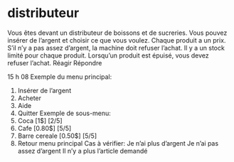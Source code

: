 # distributeur
Vous êtes devant un distributeur de boissons et de sucreries.
Vous pouvez insérer de l’argent et choisir ce que vous voulez. 
Chaque produit a un prix. S’il n’y a pas assez d’argent,
 la machine doit refuser l’achat. Il y a un stock limité pour chaque produit.
  Lorsqu’un produit est épuisé, vous devez refuser l’achat.
Réagir
Répondre

15 h 08
Exemple du menu principal:
1. Insérer de l’argent
2. Acheter
3. Aide
4. Quitter
Exemple de sous-menu:
1. Coca                 [1$]    [2/5]
2. Cafe                 [0.80$] [5/5]
3. Barre cereale        [0.50$] [5/5]
4. Retour menu principal
Cas à vérifier:
Je n’ai plus d’argent
Je n’ai pas assez d’argent
Il n’y a plus l’article demandé